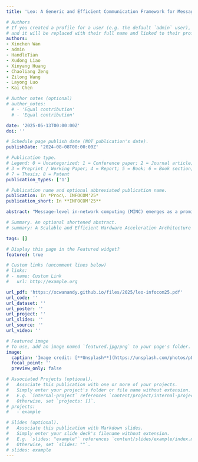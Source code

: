 ```yaml
---
title: 'Leo: A Generic and Efficient Communication Framework for Message-level In-Network Computing (INFOCOM''25)'

# Authors
# If you created a profile for a user (e.g. the default `admin` user), write the username (folder name) here
# and it will be replaced with their full name and linked to their profile.
authors:
- Xinchen Wan
- admin
- HandleTian
- Xudong Liao
- Xinyang Huang
- Chaoliang Zeng
- Zilong Wang
- Layong Luo
- Kai Chen

# Author notes (optional)
# author_notes:
  # - 'Equal contribution'
  # - 'Equal contribution'

date: '2025-05-13T00:00:00Z'
doi: ''

# Schedule page publish date (NOT publication's date).
publishDate: '2024-08-08T00:00:00Z'

# Publication type.
# Legend: 0 = Uncategorized; 1 = Conference paper; 2 = Journal article;
# 3 = Preprint / Working Paper; 4 = Report; 5 = Book; 6 = Book section;
# 7 = Thesis; 8 = Patent
publication_types: ['1']

# Publication name and optional abbreviated publication name.
publication: In *Proc\. INFOCOM'25*
publication_short: In **INFOCOM'25**

abstract: "Message-level in-network computing (MINC) emerges as a promising hardware acceleration method that utilizes accelerators to offload message-level computation and enhance application performance in the datacenter. However, the development of MINC applications is challenging in the communication aspect due to poor portability and under-utilized resource. In this paper, we present LEO, a generic and efficient communication framework for MINC. LEO facilitates portability across both application and hardware by introducing a communication path abstraction, which is capable of describing generic applications with predictable communication performance across diverse hardware. It further incorporates a built-in multi-path communication over CPU and accelerator to enhance communication efficiency. We have implemented a prototype of LEO and evaluated it with four case studies on testbeds covering FPGA-based, SoC-based smartNICs, and GPU. Experiments show that LEO achieves genericity and efficiency across MINC applications, yielding 1.2–4.7× speedup over baselines with negligible overhead."

# Summary. An optional shortened abstract.
# summary: A Scalable and Efficient Hardware Acceleration Architecture for Stateful Layer-4 Load Balancing

tags: []

# Display this page in the Featured widget?
featured: true

# Custom links (uncomment lines below)
# links:
# - name: Custom Link
#   url: http://example.org

url_pdf: 'https://xcwanandy.github.io/files/2025/leo-infocom25.pdf'
url_code: ''
url_dataset: ''
url_poster: ''
url_project: ''
url_slides: ''
url_source: ''
url_video: ''

# Featured image
# To use, add an image named `featured.jpg/png` to your page's folder.
image:
  caption: 'Image credit: [**Unsplash**](https://unsplash.com/photos/pLCdAaMFLTE)'
  focal_point: ''
  preview_only: false

# Associated Projects (optional).
#   Associate this publication with one or more of your projects.
#   Simply enter your project's folder or file name without extension.
#   E.g. `internal-project` references `content/project/internal-project/index.md`.
#   Otherwise, set `projects: []`.
# projects:
#   - example

# Slides (optional).
#   Associate this publication with Markdown slides.
#   Simply enter your slide deck's filename without extension.
#   E.g. `slides: "example"` references `content/slides/example/index.md`.
#   Otherwise, set `slides: ""`.
# slides: example
---
```

<!-- 
{{% callout note %}}
Click the _Cite_ button above to demo the feature to enable visitors to import publication metadata into their reference management software.
{{% /callout %}}

{{% callout note %}}
Create your slides in Markdown - click the _Slides_ button to check out the example.
{{% /callout %}}

Supplementary notes can be added here, including [code, math, and images](https://wowchemy.com/docs/writing-markdown-latex/). -->

